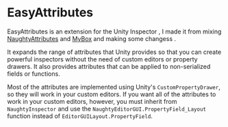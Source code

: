 # EasyAttributes
EasyAttributes is an extension for the Unity Inspector , I made it from mixing [NaughtyAttributes](https://github.com/dbrizov/NaughtyAttributes) and [MyBox](https://github.com/Deadcows/MyBox)  and making some changess .

It expands the range of attributes that Unity provides so that you can create powerful inspectors without the need of 
custom editors or property drawers. It also provides attributes that can be applied to non-serialized fields or functions.

Most of the attributes are implemented using Unity's `CustomPropertyDrawer`, so they will work in your custom editors.
If you want all of the attributes to work in your custom editors, however, you must inherit from `NaughtyInspector` and use
the `NaughtyEditorGUI.PropertyField_Layout` function instead of `EditorGUILayout.PropertyField`.


